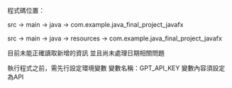 程式碼位置： 

src -> main -> java -> com.example.java_final_project_javafx 

src -> main -> java -> resources -> com.example.java_final_project_javafx

目前未能正確讀取新增的資訊 並且尚未處理日期相關問題

執行程式之前，需先行設定環境變數
變數名稱：GPT_API_KEY
變數內容須設定為API
